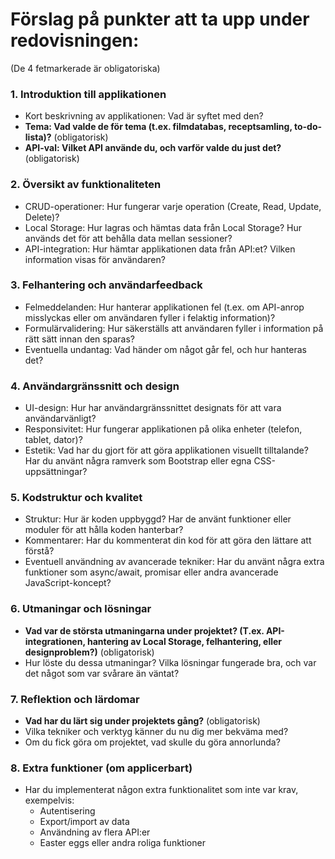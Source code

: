 # Förslag på punkter att ta upp under redovisningen:
(De 4 fetmarkerade är obligatoriska)

### 1. **Introduktion till applikationen**
   - Kort beskrivning av applikationen: Vad är syftet med den?
   - **Tema: Vad valde de för tema (t.ex. filmdatabas, receptsamling, to-do-lista)?** (obligatorisk)
   - **API-val: Vilket API använde du, och varför valde du just det?** (obligatorisk)

### 2. **Översikt av funktionaliteten**
   - CRUD-operationer: Hur fungerar varje operation (Create, Read, Update, Delete)?
   - Local Storage: Hur lagras och hämtas data från Local Storage? Hur används det för att behålla data mellan sessioner?
   - API-integration: Hur hämtar applikationen data från API:et? Vilken information visas för användaren?

### 3. **Felhantering och användarfeedback**
   - Felmeddelanden: Hur hanterar applikationen fel (t.ex. om API-anrop misslyckas eller om användaren fyller i felaktig information)?
   - Formulärvalidering: Hur säkerställs att användaren fyller i information på rätt sätt innan den sparas?
   - Eventuella undantag: Vad händer om något går fel, och hur hanteras det?

### 4. **Användargränssnitt och design**
   - UI-design: Hur har användargränssnittet designats för att vara användarvänligt? 
   - Responsivitet: Hur fungerar applikationen på olika enheter (telefon, tablet, dator)?
   - Estetik: Vad har du gjort för att göra applikationen visuellt tilltalande? Har du använt några ramverk som Bootstrap eller egna CSS-uppsättningar?

### 5. **Kodstruktur och kvalitet**
   - Struktur: Hur är koden uppbyggd? Har de använt funktioner eller moduler för att hålla koden hanterbar?
   - Kommentarer: Har du kommenterat din kod för att göra den lättare att förstå? 
   - Eventuell användning av avancerade tekniker: Har du använt några extra funktioner som async/await, promisar eller andra avancerade JavaScript-koncept?

### 6. **Utmaningar och lösningar**
   - **Vad var de största utmaningarna under projektet? (T.ex. API-integrationen, hantering av Local Storage, felhantering, eller designproblem?)** (obligatorisk)
   - Hur löste du dessa utmaningar? Vilka lösningar fungerade bra, och var det något som var svårare än väntat?

### 7. **Reflektion och lärdomar**
   - **Vad har du lärt sig under projektets gång?** (obligatorisk)
   - Vilka tekniker och verktyg känner du nu dig mer bekväma med?
   - Om du fick göra om projektet, vad skulle du göra annorlunda?

### 8. **Extra funktioner (om applicerbart)**
   - Har du implementerat någon extra funktionalitet som inte var krav, exempelvis:
     - Autentisering
     - Export/import av data
     - Användning av flera API:er
     - Easter eggs eller andra roliga funktioner

